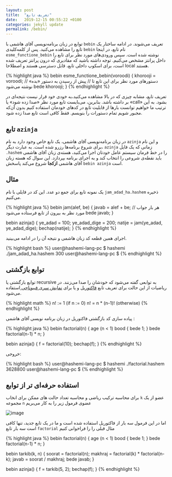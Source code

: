 ```yaml
---
layout: post
title:  "تعریف تابع"
date:   2019-12-15 00:55:22 +0100
categories: jekyll update
permalink: /bebin/
---
```

توابع در زبان برنامه‌نویسی آقای هاشمی با `bebin` تعریف می‌شوند.
در ادامه ساختار یک تابع را مشاهده می‌کنید.
پس از کلمه‌کلیدی `bebin` نام تابع، در اینجا `esme_functione_bebin` نوشته شده است. 
سپس ورودی‌های مورد نظر برای تابع را داخل پرانتز مشخص می‌کنیم. 
توجه داشته باشید که مقادیری که درون پرانتز تعریف شده است، برای اسکوپ داخلی تابع، قابل دسترسی هستند و اصطلاحا local هستند. 

{% highlight java %}
bebin esme_functione_bebin(voroodi) {
    khorooji = voroodi; 
    //    دستورهای مورد نظر برای این تابع تا 
    //    پیش از رسیدن به دستور «بده» نوشته می‌شود
    bede khorooji;
}
{% endhighlight %} 

تعریف تابع، مشابه چیزی که در بالا مشاهده می‌کنید،‌به خودی خود قرار نیست نتیجه‌ای در بر داشته باشد. بنابرین، می‌بایست تابع مورد نظر «صدا زده شود» یا «call» بشود. 
به این ترتیب ما خواهیم توانست بارها از قابلیت تابع در کدهای خودمان استفاده کنیم بدون آن‌که مجبور شویم تمام دستورات را بنویسم. فقط کافی است تابع صدا زده شود. 

## تابع `azinja`

در زبان برنامه‌نویسی آقای هاشمی، یک تابع خاص وجود دارد به نام `azinja` و این نام برای شروع برنامه‌ها رزرو شده است. 
به عبارت دیگر، `azinja` زمانی که یک فایل `.hashem` را در خط فرمان سیستم عامل خودتان اجرا می‌کنید، هسته‌ی زبان آقای هاشمی باید نقطه‌ی شروعی را انتخاب کند و به اجرای 
برنامه بپردازد. این سوال که هسته زبان آقای هاشمی **ازکجا** شروع می‌کند پاسخش `bebin azinja` است.

## مثال

یک نمونه تابع برای جمع دو عدد. این کد در فایلی با نام `jam_adad_ha.hashem` ذخیره می‌کنیم.

{% highlight java %}
bebin jam(alef, be) {
    javab = alef + be; 
    // هر بار جواب مورد نظر به بیرون از تابع فرستاده می‌شود
    bede javab;
}

bebin azinja() {
    ye_adad = 100;
    ye_adad_dige = 200;
    natije = jam(ye_adad, ye_adad_dige);
    bechap(natije);
}
{% endhighlight %} 

اجرای همین قطعه کد زبان هاشمی و نتیجه آن را در ادامه می‌بینید.

{% highlight bash %}
user@hashemi-lang-pc $ hashemi ./jam_adad_ha.hashem
300
user@hashemi-lang-pc $
{% endhighlight %}


## توابع بازگشتی

توابع بازگشتی یا recursive به توابعی گفته می‌شود که خودشان را صدا می‌زنند. 
در ریاضیات از این حالت برای تعریف تابع
 [فاکتوریل](https://fa.wikipedia.org/wiki/%D9%81%D8%A7%DA%A9%D8%AA%D9%88%D8%B1%DB%8C%D9%84)
  و یا برای 
  [نمایش سری فیبوناچی ](https://fa.wikipedia.org/wiki/%D8%A7%D8%B9%D8%AF%D8%A7%D8%AF_%D9%81%DB%8C%D8%A8%D9%88%D9%86%D8%A7%DA%86%DB%8C)
  استفاده می‌شود. 


{% highlight math %}
n! := 1             (if n := 0)
n! = n * (n-1)!     (otherwise)
{% endhighlight %}

پیاده سازی کد بازگشتی فاکتوریل در زبان برنامه نویسی آقای هاشمی :

{% highlight java %}
bebin factorial(n) {
   age (n < 1) bood {
      bede 1;
   }
   bede factorial(n-1) * n;
}

bebin azinja() {
    f = factorial(10);
    bechap(f);
}
{% endhighlight %} 

خروجی: 

{% highlight bash %}
user@hashemi-lang-pc $ hashemi ./factorial.hashem
3628800
user@hashemi-lang-pc $
{% endhighlight %}


## استفاده حرفه‌ای تر از توابع

برای محاسبه ترکیب ریاضی و محاسبه تعداد حالت های ممکن برای انخاب `k` عضو از یک مجموعه `n`  عضوی فرمول زیر را به کار می‌بریم 


![image](https://wikimedia.org/api/rest_v1/media/math/render/svg/3221a94c3c11b3dd8417d1db9005d0a7303c07dd)

اما در این فرمول سه بار از فاکتوریل استفاده شده است و ما در یک تابع جدید، تنها کافی است سه بار تابع `factorial` مثال قبلی را را فراخوانی کنیم

{% highlight java %}
bebin factorial(n) {
   age (n < 1) bood {
      bede 1;
   }
   bede factorial(n-1) * n;
}

bebin tarkib(k, n) {
    soorat = factorial(n);
    makhraj = factorial(k) * factorial(n-k);
    javab = soorat / makhraj;
    bede javab;
}

bebin azinja() {
    f = tarkib(5, 2);
    bechap(f);
}
{% endhighlight %} 
